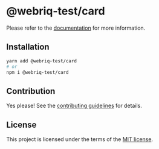 # @webriq-test/card

Please refer to the [documentation](https://stackshift-ui.webriq.com/docs/components/card) for more information.

## Installation

```sh
yarn add @webriq-test/card
# or
npm i @webriq-test/card
```

## Contribution

Yes please! See the
[contributing guidelines](https://github.com/stackshift-ui/components/master/CONTRIBUTING.md)
for details.

## License

This project is licensed under the terms of the
[MIT license](https://github.com/stackshift-ui/components/master/LICENSE).
